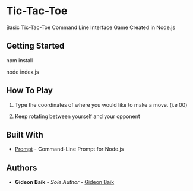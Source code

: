 # Tic-Tac-Toe

Basic Tic-Tac-Toe Command Line Interface Game Created in Node.js

## Getting Started

npm install

node index.js

## How To Play

1) Type the coordinates of where you would like to make a move. (i.e 00)

2) Keep rotating between yourself and your opponent

## Built With

* [Prompt](https://github.com/flatiron/prompt) - Command-Line Prompt for Node.js

## Authors

* **Gideon Baik** - *Sole Author* - [Gideon Baik](https://github.com/gbaik)

